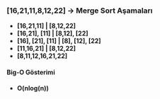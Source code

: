 ### [16,21,11,8,12,22] -> Merge Sort Aşamaları

- **[16,21,11] | [8,12,22]**
- **[16,21], [11] | [8,12], [22]**
- **[16], [21], [11] | [8], [12], [22]**
- **[11,16,21] | [8,12,22]**
- **[8,11,12,16,21,22]**

#### Big-O Gösterimi

- **O(nlog(n))**

